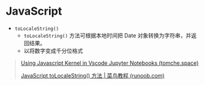 # JavaScript

- `toLocaleString()`
  - `toLocaleString()` 方法可根据本地时间把 Date 对象转换为字符串，并返回结果。
  - 以将数字变成千分位格式

> [Using Javascript Kernel in Vscode Jupyter Notebooks (tomche.space)](https://www.tomche.space/post/using-javascript-kernel-in-vscode-jupyter-notebooks/)
>
> [JavaScript toLocaleString() 方法 | 菜鸟教程 (runoob.com)](https://www.runoob.com/jsref/jsref-tolocalestring.html)
